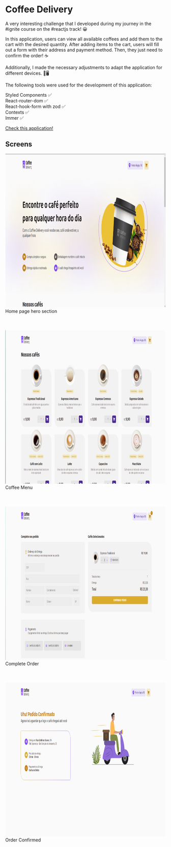 # Coffee Delivery

A very interesting challenge that I developed during my journey in the #ignite course on the #reactjs track! 😀

In this application, users can view all available coffees and add them to the cart with the desired quantity. After adding items to the cart, users will fill out a form with their address and payment method. Then, they just need to confirm the order! ☕

Additionally, I made the necessary adjustments to adapt the application for different devices. 📱🖥️

The following tools were used for the development of this application:

Styled Components ✅ <br/>
React-router-dom ✅ <br/>
React-hook-form with zod ✅ <br/>
Contexts ✅ <br/>
Immer ✅

[Check this application!](https://coffee-delivery-ionp7fkpr-cleiltonrocha.vercel.app)

## Screens

<img src="https://github.com/CleiltonRocha/coffee-delivery/blob/main/.github/preview-1.png" width="1280px" height="480px" />
Home page hero section

<br/>
<br/>
<br/>
<br/>

<img src="https://github.com/CleiltonRocha/coffee-delivery/blob/main/.github/preview-2.png" width="1280px" height="480px" />
Coffee Menu

<br/>
<br/>
<br/>
<br/>

<img src="https://github.com/CleiltonRocha/coffee-delivery/blob/main/.github/preview-3.png" width="1280px" height="480px" />
Complete Order

<br/>
<br/>
<br/>
<br/>

<img src="https://github.com/CleiltonRocha/coffee-delivery/blob/main/.github/preview-4.png" width="1280px" height="480px" />
Order Confirmed




